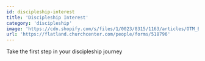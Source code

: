 ```yaml
---
id: discipleship-interest
title: 'Discipleship Interest'
category: 'discipleship'
image: 'https://cdn.shopify.com/s/files/1/0023/8315/1163/articles/OTM_Blog_banner_12_1600x.png'
url: 'https://flatland.churchcenter.com/people/forms/518796'
---
```


Take the first step in your discipleship journey
